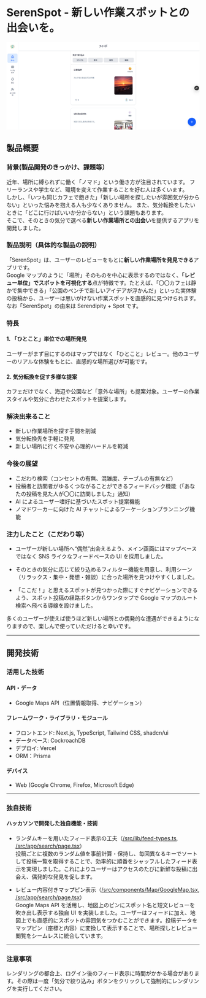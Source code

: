 # SerenSpot - 新しい作業スポットとの出会いを。

[![イメージ図](./docs/image.png)](https://www.youtube.com/watch?v=lA9EluZugD8)

## 製品概要

### 背景(製品開発のきっかけ、課題等）

近年、場所に縛られずに働く「ノマド」という働き方が注目されています。
フリーランスや学生など、環境を変えて作業することを好む人は多くいます。  
しかし、「いつも同じカフェで飽きた」「新しい場所を探したいが雰囲気が分からない」といった悩みを抱える人も少なくありません。
また、気分転換をしたいときに「どこに行けばいいか分からない」という課題もあります。  
そこで、そのときの気分で選べる**新しい作業場所との出会い**を提供するアプリを開発しました。

### 製品説明（具体的な製品の説明）

「SerenSpot」は、ユーザーのレビューをもとに**新しい作業場所を発見できる**アプリです。  
Google マップのように「場所」そのものを中心に表示するのではなく、**「レビュー単位」でスポットを可視化する**点が特徴です。たとえば、「〇〇カフェは静かで集中できる」「公園のベンチで新しいアイデアが浮かんだ」といった実体験の投稿から、ユーザーは思いがけない作業スポットを直感的に見つけられます。  
なお「SerenSpot」の由来は Serendipity + Spot です。

### 特長

#### 1. 「ひとこと」単位での場所発見

ユーザーがまず目にするのはマップではなく「ひとこと」レビュー。他のユーザーのリアルな体験をもとに、直感的な場所選びが可能です。

#### 2. 気分転換を促す多様な提案

カフェだけでなく、海辺や公園など「意外な場所」も提案対象。ユーザーの作業スタイルや気分に合わせたスポットを提案します。

### 解決出来ること

- 新しい作業場所を探す手間を削減
- 気分転換先を手軽に発見
- 新しい場所に行く不安や心理的ハードルを軽減

### 今後の展望

- こだわり検索（コンセントの有無、混雑度、テーブルの有無など）
- 投稿者と訪問者がゆるくつながることができるフィードバック機能（「あなたの投稿を見た人が〇〇に訪問しました」通知）
- AI によるユーザー嗜好に基づいたスポット提案機能
- ノマドワーカーに向けた AI チャットによるワーケーションプランニング機能

### 注力したこと（こだわり等）

- ユーザーが新しい場所へ“偶然”出会えるよう、メイン画面にはマップベースではなく SNS ライクなフィードベースの UI を採用しました。

- そのときの気分に応じて絞り込めるフィルター機能を用意し、利用シーン（リラックス・集中・発想・雑談）に合った場所を見つけやすくしました。

- 「ここだ！」と思えるスポットが見つかった際にすぐナビゲーションできるよう、スポット投稿の経路ボタンからワンタップで Google マップのルート検索へ飛べる導線を設けました。

多くのユーザーが使えば使うほど新しい場所との偶発的な遭遇ができるようになりますので、楽しんで使っていただけると幸いです。

---

## 開発技術

### 活用した技術

#### API・データ

- Google Maps API（位置情報取得、ナビゲーション）

#### フレームワーク・ライブラリ・モジュール

- フロントエンド: Next.js, TypeScript, Tailwind CSS, shadcn/ui
- データベース: CockroachDB
- デプロイ: Vercel
- ORM：Prisma

#### デバイス

- Web (Google Chrome, Firefox, Microsoft Edge)

---

### 独自技術

#### ハッカソンで開発した独自機能・技術

- ランダムキーを用いたフィード表示の工夫（[/src/lib/feed-types.ts](https://github.com/jphacks/tk_b_2509/blob/a37ac37aac03601034520a029b9ed028738674ae/src/lib/feed-types.ts#L2-L8), [/src/app/search/page.tsx](https://github.com/jphacks/tk_b_2509/blob/a37ac37aac03601034520a029b9ed028738674ae/src/app/search/page.tsx#L18-L26)）  
  投稿ごとに複数のランダム値を事前計算・保持し、毎回異なるキーでソートして投稿一覧を取得することで、効率的に順番をシャッフルしたフィード表示を実現しました。これによりユーザーはアクセスのたびに新鮮な投稿に出会え、偶発的な発見を促します。

- レビュー内容付きマップピン表示（[/src/components/Map/GoogleMap.tsx](https://github.com/jphacks/tk_b_2509/blob/a37ac37aac03601034520a029b9ed028738674ae/src/components/Map/GoogleMap.tsx#L44-L52), [/src/app/search/page.tsx](https://github.com/jphacks/tk_b_2509/blob/a37ac37aac03601034520a029b9ed028738674ae/src/app/search/page.tsx#L34-L41)）  
  Google Maps API を活用し、地図上のピンにスポット名と短文レビューを吹き出し表示する独自 UI を実装しました。ユーザーはフィードに加え、地図上でも直感的にスポットの雰囲気をつかむことができます。投稿データをマップピン（座標と内容）に変換して表示することで、場所探しとレビュー閲覧をシームレスに統合しています。

---

### 注意事項

レンダリングの都合上、ログイン後のフィード表示に時間がかかる場合があります。その際は一度「気分で絞り込み」ボタンをクリックして強制的にレンダリングを実行してください。
